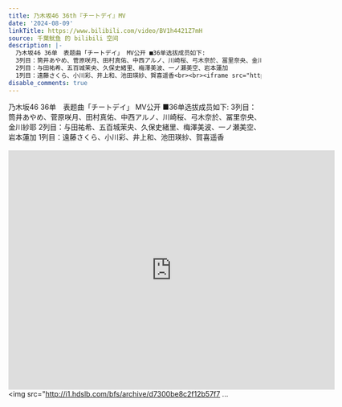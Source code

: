 ```yaml
---
title: 乃木坂46 36th『チートデイ』MV
date: '2024-08-09'
linkTitle: https://www.bilibili.com/video/BV1h4421Z7mH
source: 千葉鱿鱼 的 bilibili 空间
description: |-
  乃木坂46 36单　表题曲「チートデイ」 MV公开 ■36单选拔成员如下:
  3列目：筒井あやめ、菅原咲月、田村真佑、中西アルノ、川崎桜、弓木奈於、冨里奈央、金川紗耶
  2列目：与田祐希、五百城茉央、久保史緒里、梅澤美波、一ノ瀬美空、岩本蓮加
  1列目：遠藤さくら、小川彩、井上和、池田瑛紗、賀喜遥香<br><br><iframe src="https://www.bilibili.com/blackboard/html5mobileplayer.html?aid=1756390242&amp;high_quality=1&amp;autoplay=0" width="650" height="477" scrolling="no" border="0" frameborder="no" framespacing="0" allowfullscreen="true" referrerpolicy="no-referrer"></iframe><br><img src="http://i1.hdslb.com/bfs/archive/d7300be8c2f12b57f7 ...
disable_comments: true
---
```

乃木坂46 36单　表题曲「チートデイ」 MV公开 ■36单选拔成员如下:
3列目：筒井あやめ、菅原咲月、田村真佑、中西アルノ、川崎桜、弓木奈於、冨里奈央、金川紗耶
2列目：与田祐希、五百城茉央、久保史緒里、梅澤美波、一ノ瀬美空、岩本蓮加
1列目：遠藤さくら、小川彩、井上和、池田瑛紗、賀喜遥香<br><br><iframe src="https://www.bilibili.com/blackboard/html5mobileplayer.html?aid=1756390242&amp;high_quality=1&amp;autoplay=0" width="650" height="477" scrolling="no" border="0" frameborder="no" framespacing="0" allowfullscreen="true" referrerpolicy="no-referrer"></iframe><br><img src="http://i1.hdslb.com/bfs/archive/d7300be8c2f12b57f7 ...